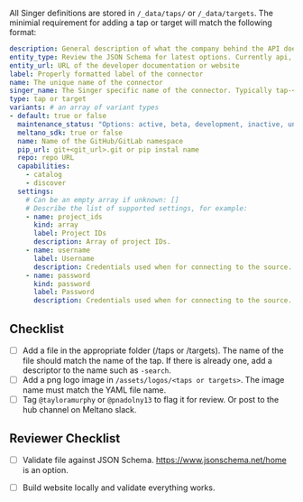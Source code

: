 <!---
Use this template when adding a new Singer tap or target to the hub.
--->


All Singer definitions are stored in `/_data/taps/` or `/_data/targets`. The minimial requirement for adding a tap or target will match the following format:

```yaml
description: General description of what the company behind the API does
entity_type: Review the JSON Schema for latest options. Currently api, file, database.
entity_url: URL of the developer documentation or website
label: Properly formatted label of the connector
name: The unique name of the connector
singer_name: The Singer specific name of the connector. Typically tap-<name> or target-<name>
type: tap or target
variants: # an array of variant types
- default: true or false
  maintenance_status: "Options: active, beta, development, inactive, unknown"
  meltano_sdk: true or false
  name: Name of the GitHub/GitLab namespace
  pip_url: git+<git_url>.git or pip instal name
  repo: repo URL
  capabilities:
    - catalog
    - discover
  settings:
    # Can be an empty array if unknown: []
    # Describe the list of supported settings, for example:
    - name: project_ids
      kind: array
      label: Project IDs
      description: Array of project IDs.
    - name: username
      label: Username
      description: Credentials used when for connecting to the source.
    - name: password
      kind: password
      label: Password
      description: Credentials used when for connecting to the source.
```


## Checklist

- [ ] Add a file in the appropriate folder (/taps or /targets). The name of the file should match the name of the tap. If there is already one, add a descriptor to the name such as `-search`.
- [ ] Add a png logo image in `/assets/logos/<taps or targets>`. The image name must match the YAML file name.
- [ ] Tag `@tayloramurphy` or `@pnadolny13` to flag it for review. Or post to the hub channel on Meltano slack.

## Reviewer Checklist

- [ ] Validate file against JSON Schema. https://www.jsonschema.net/home is an option.
- [ ] Build website locally and validate everything works.

